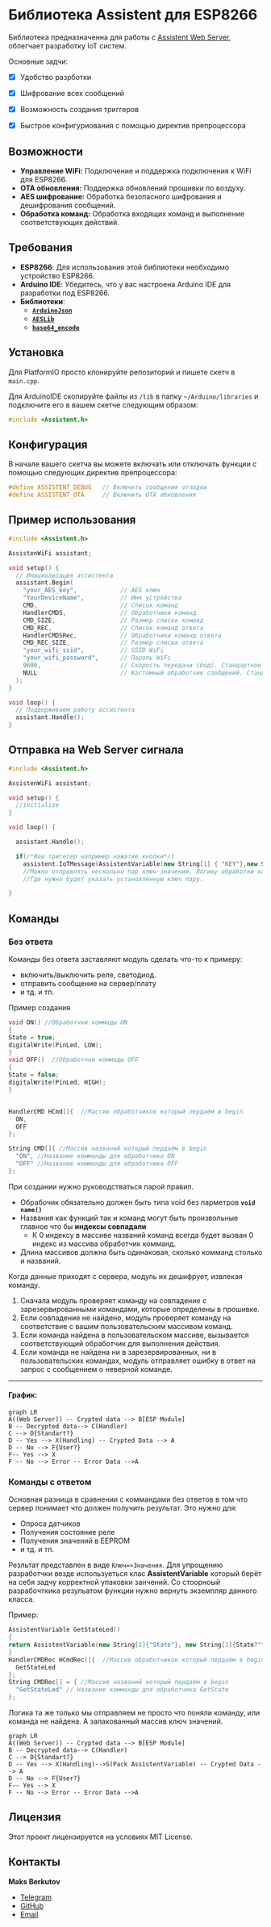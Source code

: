# Библиотека Assistent для ESP8266

Библиотека предназначенна для работы с [Assistent Web Server](https://github.com/MaksBerkutov/PhpAssistent), облегчает разработку IoT систем. 

Основные задчи:
 - [x] Удобство разрботки
 - [x] Шифрование всех сообщений
 - [x] Возможность создания триггеров
 - [x] Быстрое конфигуриования с помощью директив препроцессора
   

## Возможности

- **Управление WiFi:** Подключение и поддержка подключения к WiFi для ESP8266.
- **OTA обновления:** Поддержка обновлений прошивки по воздуху.
- **AES шифрование:** Обработка безопасного шифрования и дешифрования сообщений.
- **Обработка команд:** Обработка входящих команд и выполнение соответствующих действий.

## Требования

- **ESP8266**: Для использования этой библиотеки необходимо устройство ESP8266.
- **Arduino IDE**: Убедитесь, что у вас настроена Arduino IDE для разработки под ESP8266.
- **Библиотеки**:
  - [**`ArduinoJson`**](https://github.com/bblanchon/ArduinoJson)
  - [**`AESLib`**](https://github.com/DavyLandman/AESLib)
  - [**`base64_encode`**](https://github.com/Densaugeo/base64_arduino)


## Установка
Для PlatformIO просто клонируйте репозиторий и пишете скетч в `main.cpp`.

Для ArduinoIDE скопируйте файлы из `/lib` в  папку `~/Arduino/libraries`  и подключите его в вашем скетче следующим образом:

```cpp
#include <Assistent.h>
```

## Конфигурация

В начале вашего скетча вы можете включать или отключать функции с помощью следующих директив препроцессора:

```cpp
#define ASSISTENT_DEBUG   // Включить сообщения отладки
#define ASSISTENT_OTA     // Включить OTA обновления
```

## Пример использования

```cpp
#include <Assistent.h>

AssistenWiFi assistant;

void setup() {
  // Инициализация ассистента
  assistant.Begin(
    "your_AES_key",            // AES ключ
    "YourDeviceName",          // Имя устройства
    CMD,                       // Список команд
    HandlerCMDS,               // Обработчики команд
    CMD_SIZE,                  // Размер списка команд
    CMD_REC,                   // Список команд ответа
    HandlerCMDSRec,            // Обработчики команд ответа
    CMD_REC_SIZE,              // Размер списка ответа
    "your_wifi_ssid",          // SSID WiFi
    "your_wifi_password",      // Пароль WiFi
    9600,                      // Скорость передачи (бод). Стандартное занчение 9600
    NULL                       // Кастомный обработчик сообщений. Стандартное занчение NULL
  );
}

void loop() {
  // Поддерживаем работу ассистента
  assistant.Handle();
}
```
## Отправка на Web Server сигнала

```cpp
#include <Assistent.h>

AssistenWiFi assistant;

void setup() {
  //initialize
}

void loop() {

  assistant.Handle();

  if(/*Ваш тригегер например нажатие кнопки*/)
    assistent.IoTMessage(AssistentVariable(new String[1] { "KEY"},new String[1] {"VALUE"},1));
    //Можно отправлять несколько пар ключ-значений. Логику обработки настривавть на Web сервере в вкладке сценарии.
    //Где нужно будет указать установленную ключ пару.

}
```
## Команды
### Без ответа
Команды без ответа заставляют модуль сделать что-то к примеру:
- включить/выключить реле, светодиод.
- отправить сообщение на сервер/плату
- и тд. и тп. 
  
Пример создания
  ```cpp
void ON() //Обработчки коммады ON
{
  State = true;
  digitalWrite(PinLed, LOW);
}
void OFF()  //Обработчки коммады OFF
{
  State = false;
  digitalWrite(PinLed, HIGH);
}


HandlerCMD HCmd[]{  //Массив обработчиков который пердаём в begin
    ON,
    OFF
};

String CMD[]{ //Массив названий который пердаём в begin
    "ON", //Название комманды для обработчика ON
    "OFF" //Название комманды для обработчика OFF
}; 
  ```
При создании нужно руководстваться парой правил.

- Обрабочик обязательно должен быть типа void без парметров **`void name()`**
- Названия как функций так и команд могут быть произвольные главное что бы **индексы совпадали**
  - К 0 индексу в массиве названий команд всегда будет вызван 0 индекс из массива обработчик комманд.
- Длина массивов должна быть одинаковая, сколько комманд столько и названий.

Когда данные приходят с сервера, модуль их дешифрует, извлекая команду.

1) Сначала модуль проверяет команду на совпадение с зарезервированными командами, которые определены в прошивке.
2) Если совпадение не найдено, модуль проверяет команду на соответствие с вашим пользовательским массивом команд.
3) Если команда найдена в пользовательском массиве, вызывается соответствующий обработчик для выполнения действия.
4) Если команда не найдена ни в зарезервированных, ни в пользовательских командах, модуль отправляет ошибку в ответ на запрос с сообщением о неверной команде.
---
#### График:

```mermaid
graph LR
A((Web Server)) -- Crypted data --> B[ESP Module]
B -- Decrypted data--> C(Handler)
C --> D{Standart?}
D -- Yes --> X(Handling) -- Crypted Data --> A
D -- No --> F{User?}
F-- Yes --> X
F -- No --> Error -- Error Data -->A
```
### Команды с ответом
Основная разница в сравнении с коммандами без ответов в том что сервер понимает что должен получить результат. Это нужно для:
- Опроса датчиков
- Получения состояние реле
- Получения значений в EEPROM
- и тд. и тп. 

Резльтат представлен в виде `Ключ=>Значения`. Для упрощению разработчки везде используеться клас **AssistentVariable** который берёт на себя задчу корректной упаковки занчений. Со стоорноый разрабочткика резульатом функции нужно вернуть экземпляр данного класса. 

Пример:
  ```cpp
AssistentVariable GetStateLed()
{
  return AssistentVariable(new String[1]{"State"}, new String[1]{State?"true":"false"}, 1);
}
HandlerCMDRec HCmdRec[]{  //Массив обработчиков который пердаём в begin
    GetStateLed
};
String CMDRec[] = { //Массив названий который пердаём в begin
    "GetStateLed" // Название комманды для обработчика GetState 
};
  ```
  Логика та же только мы отправляем не просто что поняли команду, или команда не найдена. А запакованный массив ключ значений.

```mermaid
graph LR
A((Web Server)) -- Crypted data --> B[ESP Module]
B -- Decrypted data--> C(Handler)
C --> D{Standart?}
D -- Yes --> X(Handling)-->S(Pack AssistentVariable) -- Crypted Data --> A
D -- No --> F{User?}
F-- Yes --> X
F -- No --> Error -- Error Data -->A
```
## Лицензия
Этот проект лицензируется на условиях MIT License. 

## Контакты

**Maks Berkutov**

- [Telegram](https://t.me/i37Holodok73i)
- [GitHub](https://github.com/MaksBerkutov)
- [Email](mailto:0701200maks@gmail.com)


